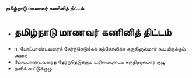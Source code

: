 **தமிழ்நாடு மாணவர் கணினித் திட்டம்**
- # தமிழ்நாடு மாணவர் கணினித் திட்டம்
- n. போப்பாண்டவரைத் தேர்ந்தெடுக்கக் கத்தோலிக்க கருதினால்மார் கூடியிருக்கும் அறை
- போப்பாண்டவரைத தேர்ந்தெடுக்கும் உரிமையுடைய கருதினால்மார் குழு
- தனிக் கூட்டுக்குழு.

